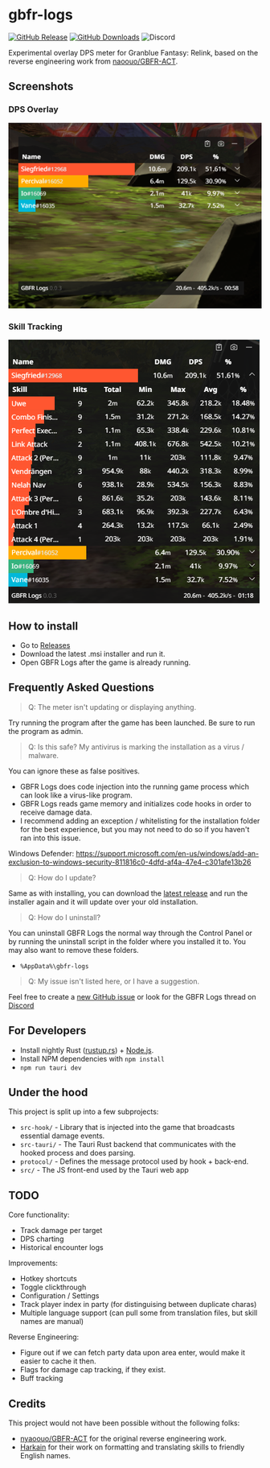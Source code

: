 # gbfr-logs

[![GitHub Release](https://img.shields.io/github/v/release/false-spring/gbfr-logs)](https://github.com/false-spring/gbfr-logs/releases)
[![GitHub Downloads](https://img.shields.io/github/downloads/false-spring/gbfr-logs/total)](https://github.com/false-spring/gbfr-logs/releases)
![Discord](https://img.shields.io/discord/1203608338344976434?style=flat&label=discord&color=7289da&link=https%3A%2F%2Fdiscord.gg%2FgbsG4CDsru)

Experimental overlay DPS meter for Granblue Fantasy: Relink, based on the reverse engineering work from [naoouo/GBFR-ACT](https://github.com/nyaoouo/GBFR-ACT).

## Screenshots

### DPS Overlay

![Meter](./docs/screenshots/meter.png)

### Skill Tracking

![Meter](./docs/screenshots/skill-tracking.png)

## How to install

- Go to [Releases](https://github.com/false-spring/gbfr-logs/releases)
- Download the latest .msi installer and run it.
- Open GBFR Logs after the game is already running.

## Frequently Asked Questions

> Q: The meter isn't updating or displaying anything.

Try running the program after the game has been launched. Be sure to run the program as admin.

> Q: Is this safe? My antivirus is marking the installation as a virus / malware.

You can ignore these as false positives.

- GBFR Logs does code injection into the running game process which can look like a virus-like program.
- GBFR Logs reads game memory and initializes code hooks in order to receive damage data.
- I recommend adding an exception / whitelisting for the installation folder for the best experience, but you may not need to do so if you haven't ran into this issue.

Windows Defender: https://support.microsoft.com/en-us/windows/add-an-exclusion-to-windows-security-811816c0-4dfd-af4a-47e4-c301afe13b26

> Q: How do I update?

Same as with installing, you can download the [latest release](https://github.com/false-spring/gbfr-logs/releases) and run the installer again and it will update over your old installation.

> Q: How do I uninstall?

You can uninstall GBFR Logs the normal way through the Control Panel or by running the uninstall script in the folder where you installed it to. You may also want to remove these folders.

- `%AppData%\gbfr-logs`

> Q: My issue isn't listed here, or I have a suggestion.

Feel free to create a [new GitHub issue](https://github.com/false-spring/gbfr-logs/issues) or look for the GBFR Logs thread on [Discord](https://discord.gg/gbsG4CDsru)

## For Developers

- Install nightly Rust ([rustup.rs](https://rustup.rs/)) + [Node.js](https://nodejs.org/en/download).
- Install NPM dependencies with `npm install`
- `npm run tauri dev`

## Under the hood

This project is split up into a few subprojects:

- `src-hook/` - Library that is injected into the game that broadcasts essential damage events.
- `src-tauri/` - The Tauri Rust backend that communicates with the hooked process and does parsing.
- `protocol/` - Defines the message protocol used by hook + back-end.
- `src/` - The JS front-end used by the Tauri web app

## TODO

Core functionality:

- Track damage per target
- DPS charting
- Historical encounter logs

Improvements:

- Hotkey shortcuts
- Toggle clickthrough
- Configuration / Settings
- Track player index in party (for distinguising between duplicate charas)
- Multiple language support (can pull some from translation files, but skill names are manual)

Reverse Engineering:

- Figure out if we can fetch party data upon area enter, would make it easier to cache it then.
- Flags for damage cap tracking, if they exist.
- Buff tracking

## Credits

This project would not have been possible without the following folks:

- [nyaoouo/GBFR-ACT](https://github.com/nyaoouo/GBFR-ACT) for the original reverse engineering work.
- [Harkain](https://github.com/Harkains) for their work on formatting and translating skills to friendly English names.
